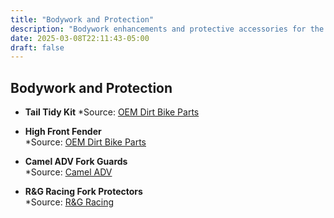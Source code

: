 ```yaml
---
title: "Bodywork and Protection"
description: "Bodywork enhancements and protective accessories for the Kove 800X."
date: 2025-03-08T22:11:43-05:00
draft: false
---
```


## Bodywork and Protection

- **Tail Tidy Kit**
  *Source: [OEM Dirt Bike Parts](https://oemdirtbikeparts.com/part-type/dirt-bike-bling/kove-moto-parts/2025-800x-parts/)

- **High Front Fender**  
  *Source: [OEM Dirt Bike Parts](https://oemdirtbikeparts.com/part-type/dirt-bike-bling/kove-moto-parts/2025-800x-parts/)

- **Camel ADV Fork Guards**  
  *Source: [Camel ADV](https://camel-adv.com/collections/kove-800x/products/kove-800x-fork-guards)

- **R&G Racing Fork Protectors**  
  *Source: [R&G Racing](https://www.rg-racing.com/browsebike/Kove/800X_PRO/2024/)
